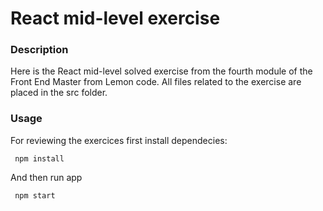 # React mid-level exercise

### Description

Here is the React mid-level solved exercise from the fourth module of the Front End Master from Lemon code.
All files related to the exercise are placed in the src folder.

### Usage

For reviewing the exercices first install dependecies:

```console
 npm install
```

And then run app

```console
 npm start
```
